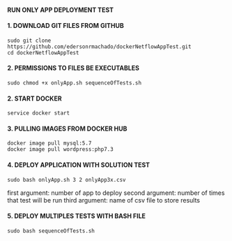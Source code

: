 #### RUN ONLY APP DEPLOYMENT TEST
#### 1. DOWNLOAD GIT FILES FROM GITHUB
```
sudo git clone https://github.com/edersonrmachado/dockerNetflowAppTest.git
cd dockerNetflowAppTest
```
#### 2. PERMISSIONS TO FILES BE EXECUTABLES
```
sudo chmod +x onlyApp.sh sequenceOfTests.sh 
```
#### 2. START DOCKER
```
service docker start
```
#### 3. PULLING IMAGES FROM DOCKER HUB
```
docker image pull mysql:5.7 
docker image pull wordpress:php7.3 
```

#### 4. DEPLOY APPLICATION WITH SOLUTION TEST

```
sudo bash onlyApp.sh 3 2 onlyApp3x.csv
```  
first argument: number of app  to deploy
second argument: number of times that test will be run
third argument: name of csv file to store results
#### 5. DEPLOY MULTIPLES TESTS WITH BASH FILE
```
sudo bash sequenceOfTests.sh 
``` 